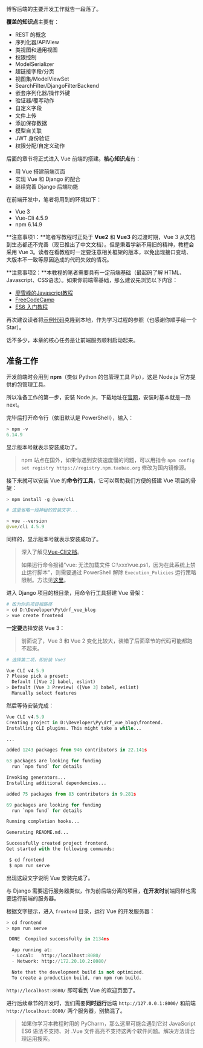 博客后端的主要开发工作就告一段落了。

**覆盖的知识点**主要有：

- REST 的概念
- 序列化器/APIView
- 类视图和通用视图
- 权限控制
- ModelSerializer
- 超链接字段/分页
- 视图集/ModelViewSet
- SearchFilter/DjangoFilterBackend
- 嵌套序列化器/操作外键
- 验证器/覆写动作
- 自定义字段
- 文件上传
- 添加保存数据
- 模型自关联
- JWT 身份验证
- 权限分配/自定义动作

后面的章节将正式进入 Vue 前端的搭建。**核心知识点**有：

- 用 Vue 搭建前端页面
- 实现 Vue 和 Django 的配合
- 继续完善 Django 后端功能

在前端开发中，笔者将用到的环境如下：

- Vue 3
- Vue-Cli 4.5.9
- npm 6.14.9

**注意事项1：**笔者写教程时正处于 **Vue2** 和 **Vue3** 的过渡时期，Vue 3 从文档到生态都还不完善（现已推出了中文文档）。但是秉着学新不用旧的精神，教程会采用 Vue 3。读者在看教程时一定要注意相关框架的版本，以免出现接口变动、大版本不一致等原因造成的代码失效的情况。

**注意事项2：**本教程的笔者需要具有一定前端基础（最起码了解 HTML、Javascript、CSS语法）。如果你前端零基础，那么建议先浏览以下内容：

- [廖雪峰的Javascript教程](https://www.liaoxuefeng.com/wiki/1022910821149312)
- [FreeCodeCamp](https://www.freecodecamp.org/learn/)
- [ES6 入门教程](https://es6.ruanyifeng.com/)

再次建议读者将[示例代码](https://github.com/stacklens/django-vue-tutorial)克隆到本地，作为学习过程的参照（也感谢你顺手给一个 Star）。

话不多少，本章的核心任务是让前端服务顺利启动起来。

## 准备工作

开发前端时会用到 **npm**（类似 Python 的包管理工具 Pip），这是 Node.js 官方提供的包管理工具。

所以准备工作的第一步，安装 Node.js，下载地址在[官网](https://nodejs.org/en/)，安装时基本就是一路 next。

完毕后打开命令行（依旧默认是 PowerShell），输入：

```python
> npm -v
6.14.9
```

显示版本号就表示安装成功了。

> npm 站点在国外，如果你遇到安装速度慢的问题，可以用指令 `npm config set registry https://registry.npm.taobao.org` 修改为国内镜像源。 

接下来就可以安装 Vue 的**命令行工具**，它可以帮助我们方便的搭建 Vue 项目的骨架：

```python
> npm install -g @vue/cli

# 这里省略一段神秘的安装文字...

> vue --version
@vue/cli 4.5.9
```

同样的，显示版本号就表示安装成功了。

> 深入了解见[Vue-Cli文档](https://cli.vuejs.org/zh/guide/)。
>
> 如果运行命令报错"vue: 无法加载文件 C:\xxx\vue.ps1，因为在此系统上禁止运行脚本"，则需要通过 PowerShell 解除 `Execution_Policies` 运行策略限制。方法见[这里](https://blog.csdn.net/moshowgame/article/details/109405127)。

进入 Django 项目的根目录，用命令行工具搭建 Vue 骨架：

```python
# 改为你的项目根路径
> cd D:\Developer\Py\drf_vue_blog
> vue create frontend
```

**一定要**选择安装 Vue 3：

> 前面说了，Vue 3 和 Vue 2 变化比较大，装错了后面章节的代码可能都跑不起来。

```python
# 选择第二项，即安装 Vue3

Vue CLI v4.5.9
? Please pick a preset:
  Default ([Vue 2] babel, eslint)
> Default (Vue 3 Preview) ([Vue 3] babel, eslint)
  Manually select features 
```

然后等待安装完成：

```python
Vue CLI v4.5.9
Creating project in D:\Developer\Py\drf_vue_blog\frontend.
Installing CLI plugins. This might take a while...

...

added 1243 packages from 946 contributors in 22.141s

63 packages are looking for funding
  run `npm fund` for details

Invoking generators...
Installing additional dependencies...

added 75 packages from 83 contributors in 9.281s

69 packages are looking for funding
  run `npm fund` for details

Running completion hooks...

Generating README.md...

Successfully created project frontend.
Get started with the following commands:

 $ cd frontend
 $ npm run serve
```

出现这段文字说明 Vue 安装完成了。

与 Django 需要运行服务器类似，作为前后端分离的项目，**在开发时**前端同样也需要运行前端的服务器。

根据文字提示，进入 `frontend` 目录，运行 Vue 的开发服务器：

```python
> cd frontend
> npm run serve

 DONE  Compiled successfully in 2134ms

  App running at:
  - Local:   http://localhost:8080/
  - Network: http://172.20.10.2:8080/

  Note that the development build is not optimized.
  To create a production build, run npm run build.
```

`http://localhost:8080/` 即可看到 Vue 的欢迎页面了。

进行后续章节的开发时，我们需要**同时运行**后端 `http://127.0.0.1:8000/` 和前端 `http://localhost:8080/` 两个服务器，别搞混了。

> 如果你学习本教程时用的 PyCharm，那么这里可能会遇到它对 JavaScript ES6 语法不支持、对 .Vue 文件高亮不支持这两个软件问题。解决方法请合理运用搜索。